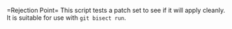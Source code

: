 =Rejection Point=
This script tests a patch set to see if it will apply cleanly. It is suitable for use
with `git bisect run`.
